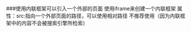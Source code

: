 ###使用内联框架可以引入一个外部的页面
        使用iframe来创建一个内联框架
        属性：src:指向一个外部页面的路径，可以使用相对路径
        不推荐使用（因为内联框架中的内容不会被搜索引擎所检索）